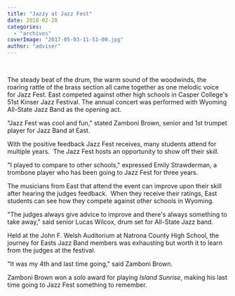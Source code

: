```yaml
---
title: "Jazzy at Jazz Fest"
date: 2018-02-28
categories: 
  - "archives"
coverImage: "2017-05-03-11-51-00.jpg"
author: "adviser"
---
```


 

The steady beat of the drum, the warm sound of the woodwinds, the roaring rattle of the brass section all came together as one melodic voice for Jazz Fest. East competed against other high schools in Casper College's 51st Kinser Jazz Festival. The annual concert was performed with Wyoming All-State Jazz Band as the opening act.

"Jazz Fest was cool and fun," stated Zamboni Brown, senior and 1st trumpet player for Jazz Band at East.

With the positive feedback Jazz Fest receives, many students attend for multiple years.  The Jazz Fest hosts an opportunity to show off their skill.

"I played to compare to other schools," expressed Emily Strawderman, a trombone player who has been going to Jazz Fest for three years.

The musicians from East that attend the event can improve upon their skill after hearing the judges feedback.  When they receive their ratings, East students can see how they compete against other schools in Wyoming.

"The judges always give advice to improve and there's always something to take away," said senior Lucas Wilcox, drum set for All-State Jazz band.

Held at the John F. Welsh Auditorium at Natrona County High School, the journey for Easts Jazz Band members was exhausting but worth it to learn from the judges at the festival.

"It was my 4th and last time going," said Zamboni Brown.

Zamboni Brown won a solo award for playing _Island Sunrise_, making his last time going to Jazz Fest something to remember.
